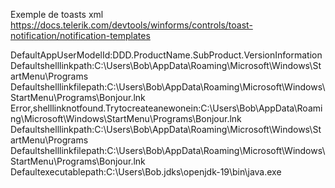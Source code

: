 Exemple de toasts xml
https://docs.telerik.com/devtools/winforms/controls/toast-notification/notification-templates


DefaultAppUserModelId:DDD.ProductName.SubProduct.VersionInformation
Defaultshelllinkpath:C:\Users\Bob\AppData\Roaming\Microsoft\Windows\StartMenu\Programs\
Defaultshelllinkfilepath:C:\Users\Bob\AppData\Roaming\Microsoft\Windows\StartMenu\Programs\Bonjour.lnk
Error,shelllinknotfound.Trytocreateanewonein:C:\Users\Bob\AppData\Roaming\Microsoft\Windows\StartMenu\Programs\Bonjour.lnk
Defaultshelllinkpath:C:\Users\Bob\AppData\Roaming\Microsoft\Windows\StartMenu\Programs\
Defaultshelllinkfilepath:C:\Users\Bob\AppData\Roaming\Microsoft\Windows\StartMenu\Programs\Bonjour.lnk
Defaultexecutablepath:C:\Users\Bob\.jdks\openjdk-19\bin\java.exe